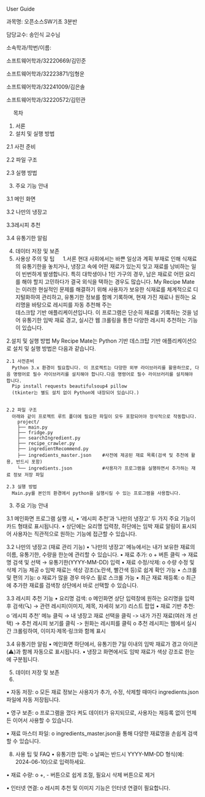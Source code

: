 User Guide






과목명: 오픈소스SW기초 3분반

담당교수: 송인식 교수님

소속학과/학번/이름: 

소프트웨어학과/32220669/김민준

소프트웨어학과/32223871/임형운

소프트웨어학과/32241009/김은솔

소프트웨어학과/32220572/김민관

 
목차
1. 서론
2. 설치 및 실행 방법


2.1 사전 준비

2.2 파일 구조

2.3 실행 방법

3. 주요 기능 안내
   
3.1 메인 화면

3.2 나만의 냉장고

3.3레시피 추천

3.4 유통기한 알림

4. 데이터 저장 및 보존
5. 사용상 주의 및 팁
 
1.서론
  현대 사회에서는 바쁜 일상과 계획 부재로 인해 식재료의 유통기한을 놓치거나,
  냉장고 속에 어떤 재료가 있는지 잊고 재료를 낭비하는 일이 빈번하게 발생합니다.
  특히 대학생이나 1인 가구의 경우, 남은 재료로 어떤 요리를 해야 할지 고민하다가
  결국 외식을 택하는 경우도 많습니다.
  My Recipe Mate는 이러한 현실적인 문제를 해결하기 위해
  사용자가 보유한 식재료를 체계적으로 디지털화하여 관리하고,
  유통기한 정보를 함께 기록하며,
  현재 가진 재료나 원하는 요리명을 바탕으로 레시피를 자동 추천해 주는  
  데스크탑 기반 애플리케이션입니다.
  이 프로그램은 단순히 재료를 기록하는 것을 넘어
  유통기한 임박 재료 경고,
  실시간 웹 크롤링을 통한 다양한 레시피 추천하는 기능이 있습니다.

2.설치 및 실행 방법
  My Recipe Mate는 Python 기반 데스크탑 기반 애플리케이션으로 설치 및 실행 방법은 다음과 같습니다.
  
    2.1 사전준비
      Python 3.x 환경이 필요합니다. 이 프로젝트는 다양한 외부 라이브러리를 활용하므로, 다음 명령어로 필수 라이브러리를 설치해야 합니다.다음 명령어로 필수 라이브러리를 설치해야       합니다.
      Pip install requests beautifulsoup4 pillow
      (tkinter는 별도 설치 없이 Python에 내장되어 있습니다.)


    2.2 파일 구조
      아래와 같이 프로젝트 루트 폴더에 필요한 파일이 모두 포함되어야 정삭적으로 작동합니다. 
        project/
        ├── main.py
        ├── fridge.py
        ├── searchIngredient.py
        ├── recipe_crawler.py
        ├── ingredientRecommend.py
        ├── ingredients_master.json    #사전에 제공된 재료 목록(검색 및 추천에 활용, 반드시 포함)
        └── ingredients.json           #사용자가 프로그램을 실행하면서 추가하는 재료 정보 저장 파일
        
    2.3 실행 방법
      Main.py를 본인의 환경에서 python을 실행시킬 수 있는 프로그램을 사용합니다.

3. 주요 기능 안내
   
  3.1 메인화면
    프로그램 실행 시,
    •	‘레시피 추천’과 ‘나만의 냉장고’ 두 가지 주요 기능이 카드 형태로 표시됩니다.
    •	상단에는 요리명 입력창, 하단에는 임박 재료 알림이 표시되어
    사용자는 직관적으로 원하는 기능에 접근할 수 있습니다.
    
  3.2 나만의 냉장고 (재료 관리 기능)
    •	‘나만의 냉장고’ 메뉴에서는 내가 보유한 재료의 이름, 유통기한, 수량을 한눈에 관리할 수 있습니다.
    •	재료 추가:
      o	+ 버튼 클릭 → 재료명 검색 및 선택 → 유통기한(YYYY-MM-DD) 입력
    •	재료 수정/삭제:
      o	수량 수정 및 삭제 기능 제공
      o	임박 재료는 색상 강조(노란색, 빨간색 등)로 쉽게 확인 가능
    •	스크롤 및 편의 기능:
      o	재료가 많을 경우 마우스 휠로 스크롤 가능
    •	최근 재료 재등록:
      o	최근에 추가한 재료를 검색창 상단에서 바로 선택할 수 있습니다.
      
  3.3 레시피 추천 기능
    •	요리명 검색:
      o	메인화면 상단 입력창에 원하는 요리명을 입력 후 검색(🔍)
        → 관련 레시피(이미지, 제목, 자세히 보기) 리스트 팝업
    •	재료 기반 추천:
      o	‘레시피 추천’ 메뉴 클릭 → 내 냉장고 재료 선택을 클릭 -> 내가 가진 재료(여러 개 선택)
        → 추천 레시피 보기를 클릭 -> 원화는 레시피를 클릭
      o	추천 레시피는 웹에서 실시간 크롤링하여, 이미지·제목·링크와 함께 표시
      
  3.4 유통기한 알림
    •	메인화면 하단에서,
    유통기한 7일 이내의 임박 재료가 경고 아이콘(⚠️)과 함께 자동으로 표시됩니다.
    •	냉장고 화면에서도 임박 재료가 색상 강조로 한눈에 구분됩니다.

5. 데이터 저장 및 보존
6. 
  •	자동 저장:
    o	모든 재료 정보는 사용자가 추가, 수정, 삭제할 때마다
    ingredients.json 파일에 자동 저장됩니다.
   
  •	영구 보존:
    o	프로그램을 껐다 켜도 데이터가 유지되므로,
    사용자는 재등록 없이 언제든 이어서 사용할 수 있습니다.
    
  •	재료 마스터 파일:
    o	ingredients_master.json을 통해 다양한 재료명을 손쉽게 검색할 수 있습니다.



8. 사용 팁 및 FAQ
  •	유통기한 입력:
    o	날짜는 반드시 YYYY-MM-DD 형식(예: 2024-06-10)으로 입력하세요.
   
  •	재료 수량:
    o	+, - 버튼으로 쉽게 조절, 필요시 삭제 버튼으로 제거
    
  •	인터넷 연결:
    o	레시피 추천 및 이미지 기능은 인터넷 연결이 필요합니다.
